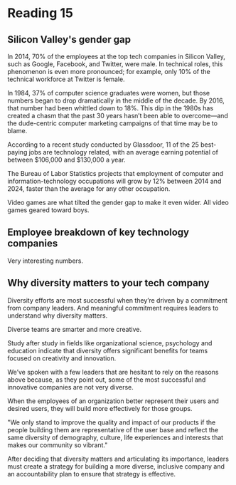 # Reading 15

## Silicon Valley's gender gap
In 2014, 70% of the employees at the top tech companies in Silicon Valley, such as Google, Facebook, and Twitter, were male.
In technical roles, this phenomenon is even more pronounced; for example, only 10% of the technical workforce at Twitter is female.

In 1984, 37% of computer science graduates were women, but those numbers began to drop dramatically in the middle of the decade. By 2016, that number had been whittled down to 18%. This dip in the 1980s has created a chasm that the past 30 years hasn’t been able to overcome—and the dude-centric computer marketing campaigns of that time may be to blame.

According to a recent study conducted by Glassdoor, 11 of the 25 best-paying jobs are technology related, with an average earning potential of between $106,000 and $130,000 a year.

The Bureau of Labor Statistics projects that employment of computer and information-technology occupations will grow by 12% between 2014 and 2024, faster than the average for any other occupation.

Video games are what tilted the gender gap to make it even wider.  All video games geared toward boys.


## Employee breakdown of key technology companies
Very interesting numbers.

## Why diversity matters to your tech company
Diversity efforts are most successful when they’re driven by a commitment from company leaders. And meaningful commitment requires leaders to understand why diversity matters.

Diverse teams are smarter and more creative.

Study after study in fields like organizational science, psychology and education indicate that diversity offers significant benefits for teams focused on creativity and innovation.

We’ve spoken with a few leaders that are hesitant to rely on the reasons above because, as they point out, some of the most successful and innovative companies are not very diverse.

When the employees of an organization better represent their users and desired users, they will build more effectively for those groups.

"We only stand to improve the quality and impact of our products if the people building them are representative of the user base and reflect the same diversity of demography, culture, life experiences and interests that makes our community so vibrant."

After deciding that diversity matters and articulating its importance, leaders must create a strategy for building a more diverse, inclusive company and an accountability plan to ensure that strategy is effective.
